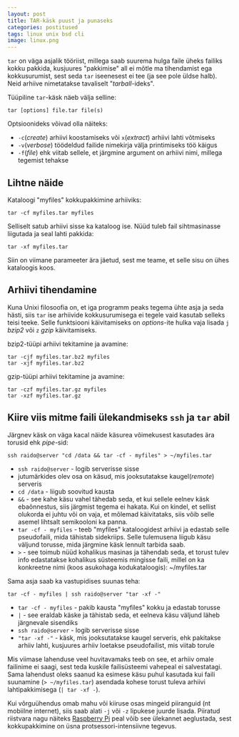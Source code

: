 ```yaml
---
layout: post
title: TAR-käsk puust ja punaseks
categories: postitused
tags: linux unix bsd cli
image: linux.png
---
```

`tar` on väga asjalik tööriist, millega saab suurema hulga faile üheks failiks kokku pakkida, kusjuures "pakkimise" all ei mõtle ma tihendamist ega kokkusurumist, sest seda `tar` iseenesest ei tee (ja see pole üldse halb). Neid arhiive nimetatakse tavaliselt "_tarball_-ideks".

Tüüpiline `tar`-käsk näeb välja selline:

    tar [options] file.tar file(s)

Optsioonideks võivad olla näiteks:

- `-c`(_create_) arhiivi koostamiseks või `x`(_extract_) arhiivi lahti võtmiseks
- `-v`(_verbose_) töödeldud failide nimekirja välja printimiseks töö käigus
- `-f`(_file_) ehk viitab sellele, et järgmine argument on arhiivi nimi, millega tegemist tehakse


## Lihtne näide

Kataloogi "myfiles" kokkupakkimine arhiiviks:

    tar -cf myfiles.tar myfiles

Selliselt satub arhiivi sisse ka kataloog ise. Nüüd tuleb fail sihtmasinasse liigutada ja seal lahti pakkida:

    tar -xf myfiles.tar

Siin on viimane parameeter ära jäetud, sest me teame, et selle sisu on ühes kataloogis koos.


## Arhiivi tihendamine

Kuna Unixi filosoofia on, et iga programm peaks tegema ühte asja ja seda hästi, siis `tar` ise arhiivide kokkusurumisega ei tegele vaid kasutab selleks teisi teeke. Selle funktsiooni käivitamiseks on _options_-ite hulka vaja lisada `j` _bzip2_ või `z` _gzip_ käivitamiseks.

bzip2-tüüpi arhiivi tekitamine ja avamine:

    tar -cjf myfiles.tar.bz2 myfiles
    tar -xjf myfiles.tar.bz2

gzip-tüüpi arhiivi tekitamine ja avamine:

    tar -czf myfiles.tar.gz myfiles
    tar -xzf myfiles.tar.gz


## Kiire viis mitme faili ülekandmiseks `ssh` ja `tar` abil

Järgnev käsk on väga kacal näide käsurea võimekusest kasutades ära torusid ehk _pipe_-sid:

    ssh raido@server "cd /data && tar -cf - myfiles" > ~/myfiles.tar

- `ssh raido@server` - logib serverisse sisse
- jutumärkides olev osa on käsud, mis jooksutatakse kaugel(_remote_) serveris
- `cd /data` - liigub soovitud kausta
- `&&` - see kahe käsu vahel tähedab seda, et kui sellele eelnev käsk ebaõnnestus, siis järgmist tegema ei hakata. Kui on kindel, et sellist olukorda ei juhtu või on vaja, et mõlemad käivitataks, siis võib selle asemel lihtsalt semikooloni ka panna.
- `tar -cf - myfiles` - teeb "myfiles" kataloogidest arhiivi ja edastab selle pseudofaili, mida tähistab sidekriips. Selle tulemusena liigub käsu väljund torusse, mida järgmine käsk lennult tarbida saab.
- `>` - see toimub nüüd kohalikus masinas ja tähendab seda, et torust tulev info edastatakse kohalikus süsteemis mingisse faili, millel on ka konkreetne nimi (koos asukohaga kodukataloogis): ~/myfiles.tar

Sama asja saab ka vastupidises suunas teha:

    tar -cf - myfiles | ssh raido@server "tar -xf -"

- `tar -cf - myfiles` - pakib kausta "myfiles" kokku ja edastab torusse
- `|` - see eraldab käske ja tähistab seda, et eelneva käsu väljund läheb järgnevale sisendiks
- `ssh raido@server` - logib serverisse sisse
- `"tar -xf -"` - käsk, mis jooksutatakse kaugel serveris, ehk pakitakse arhiiv lahti, kusjuures arhiiv loetakse pseudofailist, mis viitab torule

Mis viimase lahenduse veel huvitavamaks teeb on see, et arhiiv omale failinime ei saagi, sest teda kuskile failisüsteemi vahepeal ei salvestatagi. Sama lahendust oleks saanud ka esimese käsu puhul kasutada kui faili suunamine (`> ~/myfiles.tar`) asendada kohese torust tuleva arhiivi lahtipakkimisega (`| tar -xf -`).

Kui võrguühendus omab mahu või kiiruse osas mingeid piiranguid (nt mobiilne internet), siis saab alati `-j` või `-z` lipukese juurde lisada. Piiratud riistvara nagu näiteks [Raspberry Pi](/taagid/raspberry-pi) peal võib see ülekannet aeglustada, sest kokkupakkimine on üsna protsessori-intensiivne tegevus.
